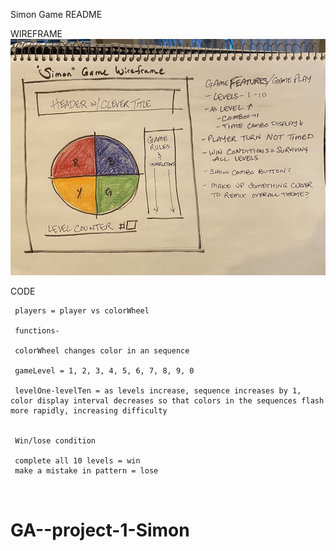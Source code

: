 Simon Game README

WIREFRAME
![simon game wireframe](images/simon-game-wireframe.jpg)

CODE
```
 players = player vs colorWheel

 functions-

 colorWheel changes color in an sequence

 gameLevel = 1, 2, 3, 4, 5, 6, 7, 8, 9, 0

 levelOne-levelTen = as levels increase, sequence increases by 1, color display interval decreases so that colors in the sequences flash more rapidly, increasing difficulty

 
 Win/lose condition

 complete all 10 levels = win
 make a mistake in pattern = lose



```
# GA--project-1-Simon
